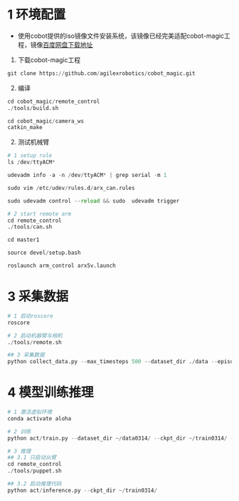 # 1 环境配置

+ 使用cobot提供的iso镜像文件安装系统，该镜像已经完美适配cobot-magic工程，镜像[百度网盘下载地址]()


1. 下载cobot-magic工程
~~~python
git clone https://github.com/agilexrobotics/cobot_magic.git
~~~

2. 编译
~~~python
cd cobot_magic/remote_control
./tools/build.sh

cd cobot_magic/camera_ws
catkin_make
~~~


2. 测试机械臂

~~~python
# 1 setup rule
ls /dev/ttyACM*

udevadm info -a -n /dev/ttyACM* | grep serial -m 1

sudo vim /etc/udev/rules.d/arx_can.rules

sudo udevadm control --reload && sudo  udevadm trigger

# 2 start remote arm
cd remote_control
./tools/can.sh

cd master1

source devel/setup.bash

roslaunch arm_control arx5v.launch
~~~


# 3 采集数据

~~~python
# 1 启动roscore
roscore

# 2 启动机器臂与相机
./tools/remote.sh

## 3 采集数据
python collect_data.py --max_timesteps 500 --dataset_dir ./data --episode_idx 0
~~~

# 4 模型训练推理

~~~python
# 1 激活虚拟环境
conda activate aloha

# 2 训练
python act/train.py --dataset_dir ~/data0314/ --ckpt_dir ~/train0314/ --batch_size 4 --num_epochs 3000

# 3 推理
## 3.1 只启动从臂
cd remote_control
./tools/puppet.sh

## 3.2 启动推理代码
python act/inference.py --ckpt_dir ~/train0314/
~~~


